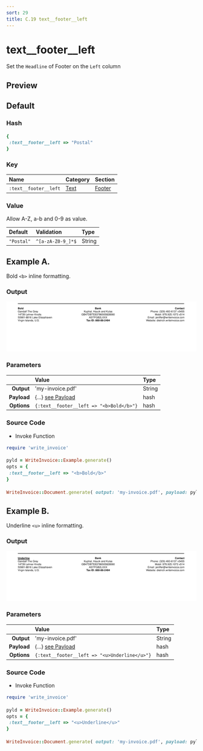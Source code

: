 ```yaml
---
sort: 29
title: C.19 text__footer__left
---
```

# text__footer__left

Set the `Headline` of Footer on the `Left` column


## Preview

<div >
    <canvas id='canvas' search=':text__footer__left' palette='option_detail'></canvas>
</div>
<script src="../assets/js/marker.js"></script>  

 
## Default

### Hash

```ruby
{
 :text__footer__left => "Postal"
} 
```

### Key

| **Name** | **Category** | **Section** |
| :--- | :--- | :--- |
| ```:text__footer__left``` |  [Text](./#text) | [Footer](/sections/footer) |

### Value

Allow A-Z, a-b and 0-9 as value.

| **Default**| **Validation**| **Type** |
| :--- | :--- | :--- |
| ```"Postal"``` | ```^[a-zA-Z0-9_]*$``` | String |

## Example A.

Bold `<b>` inline formatting.

### Output

<img src="../assets/images/options/text__footer__left--a.png">



### Parameters

| | **Value** | **Type** |
|------:|:------|:------|
| **Output** | 'my-invoice.pdf' | String |
| **Payload** | {...} [see Payload](../payload) | hash |
| **Options** | ```{:text__footer__left => "<b>Bold</b>"}``` | hash |


### Source Code

* Invoke Function

```ruby
require 'write_invoice'
 
pyld = WriteInvoice::Example.generate()
opts = {
 :text__footer__left => "<b>Bold</b>"
}
 
WriteInvoice::Document.generate( output: 'my-invoice.pdf', payload: pyld, options: opts )

```

## Example B.

Underline `<u>` inline formatting.

### Output

<img src="../assets/images/options/text__footer__left--b.png">



### Parameters

| | **Value** | **Type** |
|------:|:------|:------|
| **Output** | 'my-invoice.pdf' | String |
| **Payload** | {...} [see Payload](../payload) | hash |
| **Options** | ```{:text__footer__left => "<u>Underline</u>"}``` | hash |


### Source Code

* Invoke Function

```ruby
require 'write_invoice'
 
pyld = WriteInvoice::Example.generate()
opts = {
 :text__footer__left => "<u>Underline</u>"
}
 
WriteInvoice::Document.generate( output: 'my-invoice.pdf', payload: pyld, options: opts )

```


